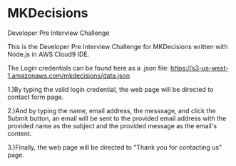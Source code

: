 # MKDecisions
Developer Pre Interview Challenge

This is the Developer Pre Interview Challenge for MKDecisions written with Node.js in AWS Cloud9 IDE.

The Login credentials can be found here as a .json file: https://s3-us-west-1.amazonaws.com/mkdecisions/data.json

1.)By typing the valid login credential, the web page will be directed to contact form page.

2.)And by typing the name, email address, the messsage, and click the Submit button, an email will be sent to the provided email address with the provided name as the subject and the provided message as the email's content.

3.)Finally, the web page will be directed to "Thank you for contacting us" page.
